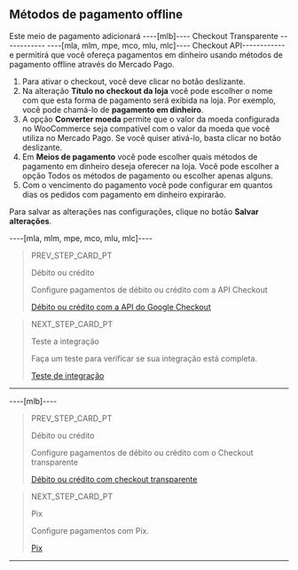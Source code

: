 ## Métodos de pagamento offline

Este meio de pagamento adicionará ----[mlb]---- Checkout Transparente ------------ ----[mla, mlm, mpe, mco, mlu, mlc]---- Checkout API------------e permitirá que você ofereça pagamentos em dinheiro usando métodos de pagamento offline através do Mercado Pago.

1. Para ativar o checkout, você deve clicar no botão deslizante.
2. Na alteração **Título no checkout da loja** você pode escolher o nome com que esta forma de pagamento será exibida na loja. Por exemplo, você pode chamá-lo de **pagamento em dinheiro**.
3. A opção **Converter moeda** permite que o valor da moeda configurada no WooCommerce seja compatível com o valor da moeda que você utiliza no Mercado Pago. Se você quiser ativá-lo, basta clicar no botão deslizante.
4. Em **Meios de pagamento** você pode escolher quais métodos de pagamento em dinheiro deseja oferecer na loja. Você pode escolher a opção Todos os métodos de pagamento ou escolher apenas alguns.
5. Com o vencimento do pagamento você pode configurar em quantos dias os pedidos com pagamento em dinheiro expirarão.

Para salvar as alterações nas configurações, clique no botão **Salvar alterações**.

----[mla, mlm, mpe, mco, mlu, mlc]----
> PREV_STEP_CARD_PT
>
> Débito ou crédito
>
> Configure pagamentos de débito ou crédito com a API Checkout
>
> [Débito ou crédito com a API do Google Checkout](/developers/pt/docs/woocommerce/payments-configuration/credit-debit)

> NEXT_STEP_CARD_PT
>
> Teste a integração
>
> Faça um teste para verificar se sua integração está completa.
>
> [Teste de integração](/developers/pt/docs/woocommerce/integration-test)
------------

----[mlb]----
> PREV_STEP_CARD_PT
>
> Débito ou crédito
>
> Configure pagamentos de débito ou crédito com o Checkout transparente
>
> [Débito ou crédito com checkout transparente](/developers/pt/docs/woocommerce/payments-configuration/credit-debit)

> NEXT_STEP_CARD_PT
>
> Pix
>
> Configure pagamentos com Pix.
>
> [Pix](/developers/pt/docs/woocommerce/payments-configuration/pix)
------------